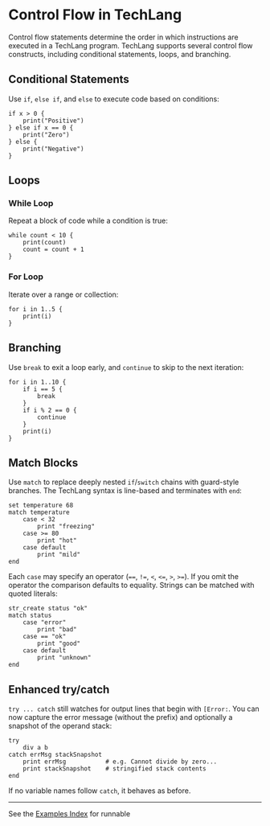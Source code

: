 # Control Flow in TechLang

Control flow statements determine the order in which instructions are executed in a TechLang program. TechLang supports several control flow constructs, including conditional statements, loops, and branching.

## Conditional Statements

Use `if`, `else if`, and `else` to execute code based on conditions:

```techlang
if x > 0 {
    print("Positive")
} else if x == 0 {
    print("Zero")
} else {
    print("Negative")
}
```

## Loops

### While Loop

Repeat a block of code while a condition is true:

```techlang
while count < 10 {
    print(count)
    count = count + 1
}
```

### For Loop

Iterate over a range or collection:

```techlang
for i in 1..5 {
    print(i)
}
```

## Branching

Use `break` to exit a loop early, and `continue` to skip to the next iteration:

```techlang
for i in 1..10 {
    if i == 5 {
        break
    }
    if i % 2 == 0 {
        continue
    }
    print(i)
}
```

## Match Blocks

Use `match` to replace deeply nested `if`/`switch` chains with guard-style branches. The TechLang syntax is line-based and terminates with `end`:

```techlang
set temperature 68
match temperature
    case < 32
        print "freezing"
    case >= 80
        print "hot"
    case default
        print "mild"
end
```

Each `case` may specify an operator (`==`, `!=`, `<`, `<=`, `>`, `>=`). If you omit the operator the comparison defaults to equality. Strings can be matched with quoted literals:

```techlang
str_create status "ok"
match status
    case "error"
        print "bad"
    case == "ok"
        print "good"
    case default
        print "unknown"
end
```

## Enhanced try/catch

`try ... catch` still watches for output lines that begin with `[Error:`. You can now capture the error message (without the prefix) and optionally a snapshot of the operand stack:

```techlang
try
    div a b
catch errMsg stackSnapshot
    print errMsg           # e.g. Cannot divide by zero...
    print stackSnapshot    # stringified stack contents
end
```

If no variable names follow `catch`, it behaves as before.

---

See the [Examples Index](examples.md) for runnable
